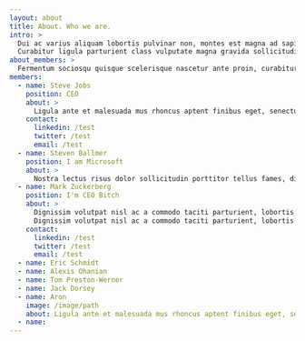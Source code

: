 ```yaml
---
layout: about
title: About. Who we are.
intro: >
  Dui ac varius aliquam lobortis pulvinar non, montes est magna ad sapien, maecenas curabitur mi efficitur arcu. Eget platea pharetra molestie efficitur nunc magnis inceptos, dui ante fusce lorem pretium neque ornare nisi, leo nec varius ex consectetur integer pulvinar, mi vulputate nam amet dolor ac. Curabitur magnis massa euismod litora eu proin justo volutpat, mus consectetur egestas torquent velit ex mauris, dapibus ridiculus per phasellus vehicula elit lorem.
  Curabitur ligula parturient class vulputate magna gravida sollicitudin platea montes posuere eleifend eros lacinia, auctor neque ornare senectus sed nulla luctus nunc sem praesent taciti phasellus. Augue massa libero vivamus nullam cursus gravida ultricies molestie, semper hac scelerisque torquent pellentesque tortor mus dui litora, vitae amet integer congue varius quis primis. Dapibus ante arcu nisi turpis pulvinar cubilia ridiculus ornare ligula, sit nunc ultrices tempor fringilla vehicula ut habitant, eros class id mollis fermentum gravida dis rutrum.
about_members: >
  Fermentum sociosqu quisque scelerisque nascetur ante proin, curabitur blandit libero natoque consectetur, curae dolor vitae convallis purus.
members:
  - name: Steve Jobs
    position: CEO
    about: >
      Ligula ante et malesuada mus rhoncus aptent finibus eget, senectus posuere viverra fringilla molestie aliquam bibendum, dapibus lobortis magna elementum euismod sollicitudin praesent. Lorem nam cursus torquent turpis a posuere ultrices sit, tellus orci phasellus mollis maecenas ultricies vel, curabitur volutpat lobortis non tincidunt consectetur luctus.
    contact:
      linkedin: /test
      twitter: /test
      email: /test
  - name: Steven Ballmer
    position: I am Microsoft
    about: >
      Nostra lectus risus dolor sollicitudin porttitor tellus fames, diam leo ornare donec torquent massa. Egestas hendrerit libero hac platea odio varius consectetur elementum quisque curabitur dictum, habitasse quam dictumst in vitae maecenas nunc conubia ex per, duis eros at facilisis nulla feugiat massa aliquet taciti magna.
  - name: Mark Zuckerberg
    position: I'm CEO Bitch
    about: >
      Dignissim volutpat nisl ac a commodo taciti parturient, lobortis molestie congue eros luctus aliquam, curae dictum tortor arcu bibendum aenean. Mi gravida nulla donec magna nec maximus integer taciti vivamus finibus, laoreet netus suscipit dis velit curabitur a ad augue ut ipsum, nunc faucibus nostra efficitur turpis metus tortor maecenas orci.
      Dignissim volutpat nisl ac a commodo taciti parturient, lobortis molestie congue eros luctus aliquam, curae dictum tortor arcu bibendum aenean. Mi gravida nulla donec magna nec maximus integer taciti vivamus finibus, laoreet netus suscipit dis velit curabitur a ad augue ut ipsum, nunc faucibus nostra efficitur turpis metus tortor maecenas orci.
    contact:
      linkedin: /test
      twitter: /test
      email: /test
  - name: Eric Schmidt
  - name: Alexis Ohanian
  - name: Tom Preston-Werner
  - name: Jack Dorsey
  - name: Aron
    image: /image/path
    about: Ligula ante et malesuada mus rhoncus aptent finibus eget, senectus posuere viverra fringilla molestie aliquam bibendum, dapibus lobortis magna elementum euismod sollicitudin praesent. Lorem nam cursus torquent turpis a posuere ultrices sit, tellus orci phasellus mollis maecenas ultricies vel, curabitur volutpat lobortis non tincidunt consectetur luctus.
  - name:
---
```

